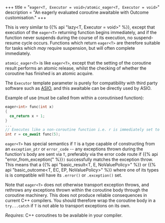 +++
title = "`eager<T, Executor = void>/atomic_eager<T, Executor = void>`"
description = "An eagerly evaluated coroutine awaitable with Outcome customisation."
+++

This is very similar to {{% api "lazy<T, Executor = void>" %}}, except that execution of the `eager<T>`
returning function begins immediately, and if the function never suspends during the
course of its execution, no suspend-resume cycle occurs. Functions which return `eager<T>`
are therefore suitable for tasks which *may* require suspension, but will often complete
immediately.

`atomic_eager<T>` is like `eager<T>`, except that the setting of the coroutine result
performs an atomic release, whilst the checking of whether the coroutine has finished
is an atomic acquire.

The `Executor` template parameter is purely for compatibility with third party software
such as [ASIO](https://think-async.com/Asio/), and this awaitable can be directly used
by ASIO.

Example of use (must be called from within a coroutinised function):

```c++
eager<int> func(int x)
{
  co_return x + 1;
}
...
// Executes like a non-coroutine function i.e. r is immediately set to 6.
int r = co_await func(5);
```

`eager<T>` has special semantics if `T` is a type capable of constructing from
an `exception_ptr` or `error_code` -- any exceptions thrown during the function's body
are sent via `T`, preferably via the error code route if {{% api "error_from_exception(" %}}`)`
successfully matches the exception throw. This means that a
{{% api "basic_result<T, E, NoValuePolicy>" %}} or {{% api "basic_outcome<T, EC, EP, NoValuePolicy>" %}} where one of its types is
is compatible will have its `.error()` or `.exception()` set.

Note that `eager<T>` does not otherwise transport exception throws, and rethrows
any exceptions thrown within the coroutine body through the coroutine machinery.
This does not produce reliable consequences in current C++ compilers. You should
therefore wrap the coroutine body in a `try...catch` if `T` is not able to transport
exceptions on its own.

*Requires*: C++ coroutines to be available in your compiler.

*Namespace*: `OUTCOME_V2_NAMESPACE::awaitables`

*Header*: `<outcome/coroutine_support.hpp>`
